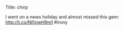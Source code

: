 Title: chirp

I went on a news holiday and almost missed this gem: <a href="http://t.co/NjfzjwH9m1">http://t.co/NjfzjwH9m1</a> #irony
